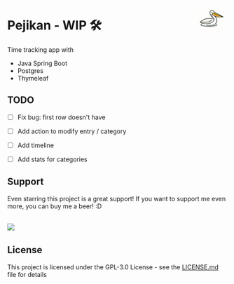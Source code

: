 <img align="right" width="15%" src="screens/icon.jpg"></img>

# Pejikan - WIP 🛠️

Time tracking app with

- Java Spring Boot
- Postgres
- Thymeleaf

## TODO
- [ ] Fix bug: first row doesn't have <form>
- [ ] Add action to modify entry / category
- [ ] Add timeline
- [ ] Add stats for categories


## Support
Even starring this project is a great support! If you want to support me even more, you can buy me a beer! :D

<br><a href="https://www.buymeacoffee.com/alexpera"><img src="https://img.buymeacoffee.com/button-api/?text=Buy me a beer&emoji=🍺&slug=alexpera&button_colour=94e3fe&font_colour=000000&font_family=Bree&outline_colour=000000&coffee_colour=FFDD00" /></a>

## License

This project is licensed under the GPL-3.0 License - see the [LICENSE.md](LICENSE.md) file for details
